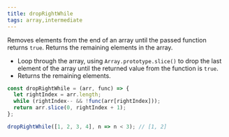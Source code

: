 ```yaml
---
title: dropRightWhile
tags: array,intermediate
---
```


Removes elements from the end of an array until the passed function returns `true`. Returns the remaining elements in the array.

- Loop through the array, using `Array.prototype.slice()` to drop the last element of the array until the returned value from the function is `true`.
- Returns the remaining elements.

```js
const dropRightWhile = (arr, func) => {
  let rightIndex = arr.length;
  while (rightIndex-- && !func(arr[rightIndex]));
  return arr.slice(0, rightIndex + 1);
};
```

```js
dropRightWhile([1, 2, 3, 4], n => n < 3); // [1, 2]
```
